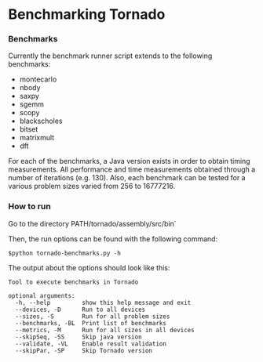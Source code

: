# Benchmarking Tornado 


### Benchmarks 

Currently the benchmark runner script extends to the following benchmarks:

* montecarlo
* nbody
* saxpy
* sgemm
* scopy
* blackscholes
* bitset
* matrixmult
* dft

For each of the benchmarks, a Java version exists in order to obtain timing measurements. All performance and time measurements obtained through
a number of iterations (e.g. 130). Also, each benchmark can be tested for a various problem sizes varied from 256 to 16777216.

### How to run 

Go to the directory PATH/tornado/assembly/src/bin`

Then, the run options can be found with the following command:

```
$python tornado-benchmarks.py -h
```
The output about the options should look like this:

```
Tool to execute benchmarks in Tornado

optional arguments:
  -h, --help         show this help message and exit
  --devices, -D      Run to all devices
  --sizes, -S        Run for all problem sizes
  --benchmarks, -BL  Print list of benchmarks
  --metrics, -M      Run for all sizes in all devices
  --skipSeq, -SS     Skip java version
  --validate, -VL    Enable result validation
  --skipPar, -SP     Skip Tornado version

```